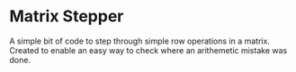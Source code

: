 # Matrix Stepper
A simple bit of code to step through simple row operations in a matrix. Created to enable an easy way to check where an arithemetic mistake was done.